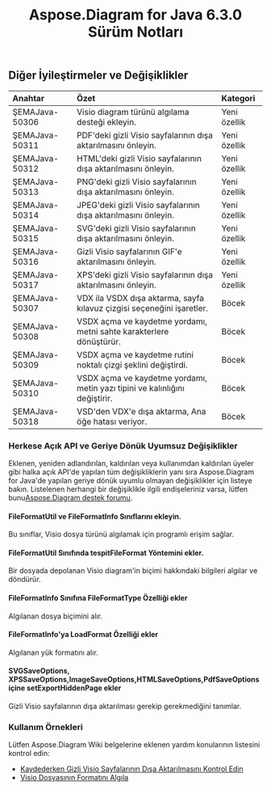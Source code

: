 ﻿---
title: Aspose.Diagram for Java 6.3.0 Sürüm Notları
type: docs
weight: 90
url: /tr/java/aspose-diagram-for-java-6-3-0-release-notes/
---
## **Diğer İyileştirmeler ve Değişiklikler**

|**Anahtar** |**Özet** |**Kategori** |
|:- |:- |:- |
| ŞEMAJava-50306| Visio diagram türünü algılama desteği ekleyin.| Yeni özellik|
| ŞEMAJava-50311| PDF'deki gizli Visio sayfalarının dışa aktarılmasını önleyin.| Yeni özellik|
| ŞEMAJava-50312| HTML'deki gizli Visio sayfalarının dışa aktarılmasını önleyin.| Yeni özellik|
| ŞEMAJava-50313| PNG'deki gizli Visio sayfalarının dışa aktarılmasını önleyin.| Yeni özellik|
| ŞEMAJava-50314| JPEG'deki gizli Visio sayfalarının dışa aktarılmasını önleyin.| Yeni özellik|
|ŞEMAJava-50315| SVG'deki gizli Visio sayfalarının dışa aktarılmasını önleyin.| Yeni özellik|
| ŞEMAJava-50316| Gizli Visio sayfalarının GIF'e aktarılmasını önleyin.| Yeni özellik|
| ŞEMAJava-50317| XPS'deki gizli Visio sayfalarının dışa aktarılmasını önleyin.| Yeni özellik|
| ŞEMAJava-50307| VDX ila VSDX dışa aktarma, sayfa kılavuz çizgisi seçeneğini işaretler.| Böcek|
| ŞEMAJava-50308| VSDX açma ve kaydetme yordamı, metni sahte karakterlere dönüştürür.| Böcek|
| ŞEMAJava-50309| VSDX açma ve kaydetme rutini noktalı çizgi şeklini değiştirdi.| Böcek|
| ŞEMAJava-50310| VSDX açma ve kaydetme yordamı, metin yazı tipini ve kalınlığını değiştirir.| Böcek|
| ŞEMAJava-50318| VSD'den VDX'e dışa aktarma, Ana öğe hatası veriyor.| Böcek|
### **Herkese Açık API ve Geriye Dönük Uyumsuz Değişiklikler**
Eklenen, yeniden adlandırılan, kaldırılan veya kullanımdan kaldırılan üyeler gibi halka açık API'de yapılan tüm değişikliklerin yanı sıra Aspose.Diagram for Java'de yapılan geriye dönük uyumlu olmayan değişiklikler için listeye bakın. Listelenen herhangi bir değişiklikle ilgili endişeleriniz varsa, lütfen bunu[Aspose.Diagram destek forumu](https://forum.aspose.com/c/diagram/17).
#### **FileFormatUtil ve FileFormatInfo Sınıflarını ekleyin.**
Bu sınıflar, Visio dosya türünü algılamak için programlı erişim sağlar.
#### **FileFormatUtil Sınıfında tespitFileFormat Yöntemini ekler.**
Bir dosyada depolanan Visio diagram'in biçimi hakkındaki bilgileri algılar ve döndürür.
#### **FileFormatInfo Sınıfına FileFormatType Özelliği ekler**
Algılanan dosya biçimini alır.
#### **FileFormatInfo'ya LoadFormat Özelliği ekler**
Algılanan yük formatını alır.
#### **SVGSaveOptions, XPSSaveOptions,ImageSaveOptions,HTMLSaveOptions,PdfSaveOptions içine setExportHiddenPage ekler**
Gizli Visio sayfalarının dışa aktarılması gerekip gerekmediğini tanımlar.
### **Kullanım Örnekleri**
Lütfen Aspose.Diagram Wiki belgelerine eklenen yardım konularının listesini kontrol edin:

- [Kaydederken Gizli Visio Sayfalarının Dışa Aktarılmasını Kontrol Edin]()
- [Visio Dosyasının Formatını Algıla]()
